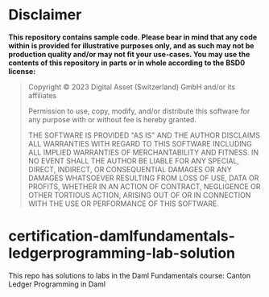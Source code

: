 # Disclaimer

**This repository contains sample code. Please bear in mind that any code within is provided for illustrative purposes only, and as such may not be production quality and/or may not fit your use-cases. You may use the contents of this repository in parts or in whole according to the BSD0 license:**

> Copyright © 2023 Digital Asset (Switzerland) GmbH and/or its affiliates
>
> Permission to use, copy, modify, and/or distribute this software for any purpose with or without fee is hereby granted.
>
> THE SOFTWARE IS PROVIDED "AS IS" AND THE AUTHOR DISCLAIMS ALL WARRANTIES WITH REGARD TO THIS SOFTWARE INCLUDING ALL IMPLIED WARRANTIES OF MERCHANTABILITY AND FITNESS. IN NO EVENT SHALL THE AUTHOR BE LIABLE FOR ANY SPECIAL, DIRECT, INDIRECT, OR CONSEQUENTIAL DAMAGES OR ANY DAMAGES WHATSOEVER RESULTING FROM LOSS OF USE, DATA OR PROFITS, WHETHER IN AN ACTION OF CONTRACT, NEGLIGENCE OR OTHER TORTIOUS ACTION, ARISING OUT OF OR IN CONNECTION WITH THE USE OR PERFORMANCE OF THIS SOFTWARE.

# certification-damlfundamentals-ledgerprogramming-lab-solution

This repo has solutions to labs in the Daml Fundamentals course: Canton Ledger Programming in Daml
